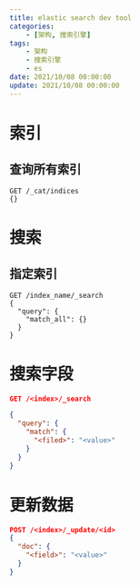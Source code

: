 ```yaml
---
title: elastic search dev tool
categories: 
	- [架构, 搜索引擎]
tags:
	- 架构
	- 搜索引擎
	- es
date: 2021/10/08 00:00:00
update: 2021/10/08 00:00:00
---
```


# 索引

## 查询所有索引 

```shell
GET /_cat/indices
{}
```

# 搜索

## 指定索引

```shell
GET /index_name/_search
{
  "query": {
    "match_all": {}
  }
}
```

# 搜索字段

```json
GET /<index>/_search

{
  "query": {
    "match": {
      "<filed>": "<value>"
    }
  }
}
```

# 更新数据

```json
POST /<index>/_update/<id>
{
  "doc": {
    "<field>": "<value>"
  }
}
```

